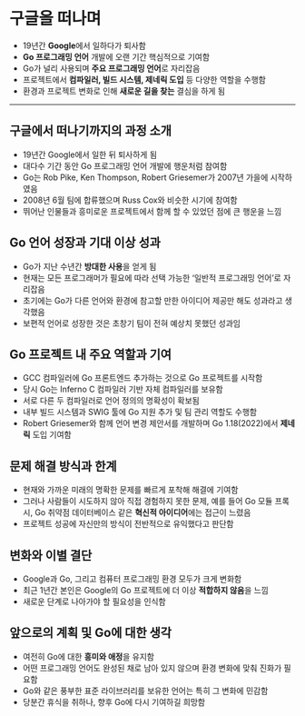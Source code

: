# 구글을 떠나며


* 19년간 **Google**에서 일하다가 퇴사함
* **Go 프로그래밍 언어** 개발에 오랜 기간 핵심적으로 기여함
* Go가 널리 사용되며 **주요 프로그래밍 언어**로 자리잡음
* 프로젝트에서 **컴파일러, 빌드 시스템, 제네릭 도입** 등 다양한 역할을 수행함
* 환경과 프로젝트 변화로 인해 **새로운 길을 찾는** 결심을 하게 됨

---

구글에서 떠나기까지의 과정 소개
-----------------

* 19년간 Google에서 일한 뒤 퇴사하게 됨
* 대다수 기간 동안 Go 프로그래밍 언어 개발에 행운처럼 참여함
* Go는 Rob Pike, Ken Thompson, Robert Griesemer가 2007년 가을에 시작하였음
* 2008년 6월 팀에 합류했으며 Russ Cox와 비슷한 시기에 참여함
* 뛰어난 인물들과 흥미로운 프로젝트에서 함께 할 수 있었던 점에 큰 행운을 느낌

Go 언어 성장과 기대 이상 성과
------------------

* Go가 지난 수년간 **방대한 사용**을 얻게 됨
* 현재는 모든 프로그래머가 필요에 따라 선택 가능한 ‘일반적 프로그래밍 언어’로 자리잡음
* 초기에는 Go가 다른 언어와 환경에 참고할 만한 아이디어 제공만 해도 성과라고 생각했음
* 보편적 언어로 성장한 것은 초창기 팀이 전혀 예상치 못했던 성과임

Go 프로젝트 내 주요 역할과 기여
-------------------

* GCC 컴파일러에 Go 프론트엔드 추가하는 것으로 Go 프로젝트를 시작함
* 당시 Go는 Inferno C 컴파일러 기반 자체 컴파일러를 보유함
* 서로 다른 두 컴파일러로 언어 정의의 명확성이 확보됨
* 내부 빌드 시스템과 SWIG 툴에 Go 지원 추가 및 팀 관리 역할도 수행함
* Robert Griesemer와 함께 언어 변경 제안서를 개발하며 Go 1.18(2022)에서 **제네릭** 도입 기여함

문제 해결 방식과 한계
------------

* 현재와 가까운 미래의 명확한 문제를 빠르게 포착해 해결에 기여함
* 그러나 사람들이 시도하지 않아 직접 경험하지 못한 문제, 예를 들어 Go 모듈 프록시, Go 취약점 데이터베이스 같은 **혁신적 아이디어**에는 접근이 느렸음
* 프로젝트 성공에 자신만의 방식이 전반적으로 유익했다고 판단함

변화와 이별 결단
---------

* Google과 Go, 그리고 컴퓨터 프로그래밍 환경 모두가 크게 변화함
* 최근 1년간 본인은 Google의 Go 프로젝트에 더 이상 **적합하지 않음**을 느낌
* 새로운 단계로 나아가야 할 필요성을 인식함

앞으로의 계획 및 Go에 대한 생각
-------------------

* 여전히 Go에 대한 **흥미와 애정**을 유지함
* 어떤 프로그래밍 언어도 완성된 채로 남아 있지 않으며 환경 변화에 맞춰 진화가 필요함
* Go와 같은 풍부한 표준 라이브러리를 보유한 언어는 특히 그 변화에 민감함
* 당분간 휴식을 취하나, 향후 Go에 다시 기여하길 희망함
